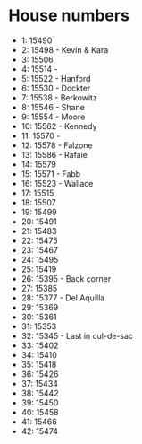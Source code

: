 # House numbers

- 1: 15490
- 2: 15498 - Kevin & Kara
- 3: 15506
- 4: 15514 -
- 5: 15522 - Hanford
- 6: 15530 - Dockter
- 7: 15538 - Berkowitz
- 8: 15546 - Shane
- 9: 15554 - Moore
- 10: 15562 - Kennedy
- 11: 15570 -
- 12: 15578 - Falzone
- 13: 15586 - Rafaie
- 14: 15579
- 15: 15571 - Fabb
- 16: 15523 - Wallace
- 17: 15515
- 18: 15507
- 19: 15499
- 20: 15491
- 21: 15483
- 22: 15475
- 23: 15467
- 24: 15495
- 25: 15419
- 26: 15395 - Back corner
- 27: 15385
- 28: 15377 - Del Aquilla
- 29: 15369
- 30: 15361
- 31: 15353
- 32: 15345 - Last in cul-de-sac
- 33: 15402
- 34: 15410
- 35: 15418
- 36: 15426
- 37: 15434
- 38: 15442
- 39: 15450
- 40: 15458
- 41: 15466
- 42: 15474

